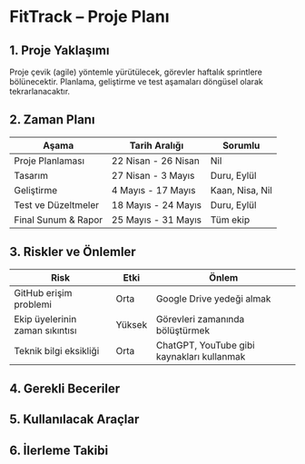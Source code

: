 # FitTrack – Proje Planı

## 1. Proje Yaklaşımı
Proje çevik (agile) yöntemle yürütülecek, görevler haftalık sprintlere bölünecektir. Planlama, geliştirme ve test aşamaları döngüsel olarak tekrarlanacaktır.

## 2. Zaman Planı
| Aşama                | Tarih Aralığı         | Sorumlu |
|----------------------|-----------------------|---------|
| Proje Planlaması     | 22 Nisan - 26 Nisan   | Nil     |
| Tasarım              | 27 Nisan - 3 Mayıs    | Duru, Eylül |
| Geliştirme           | 4 Mayıs - 17 Mayıs    | Kaan, Nisa, Nil |
| Test ve Düzeltmeler  | 18 Mayıs - 24 Mayıs   | Duru, Eylül |
| Final Sunum & Rapor  | 25 Mayıs - 31 Mayıs   | Tüm ekip |

## 3. Riskler ve Önlemler
| Risk                                  | Etki         | Önlem                                  |
|---------------------------------------|--------------|-----------------------------------------|
| GitHub erişim problemi                | Orta         | Google Drive yedeği almak              |
| Ekip üyelerinin zaman sıkıntısı       | Yüksek       | Görevleri zamanında bölüştürmek        |
| Teknik bilgi eksikliği                | Orta         | ChatGPT, YouTube gibi kaynakları kullanmak |
## 4. Gerekli Beceriler
## 5. Kullanılacak Araçlar
## 6. İlerleme Takibi